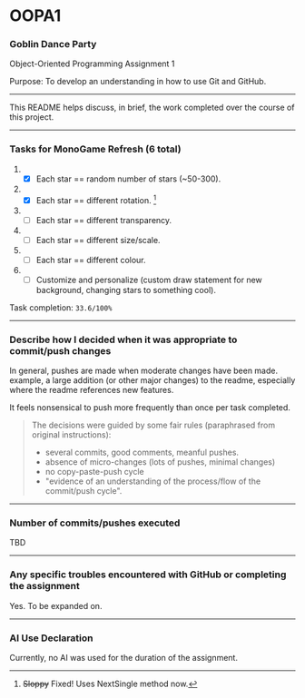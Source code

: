# OOPA1
### Goblin Dance Party

Object-Oriented Programming Assignment 1

Purpose: To develop an understanding in how to use Git and GitHub.

---
This README helps discuss, in brief, the work completed over the course of this project.

---


### Tasks for MonoGame Refresh (6 total)
1. - [x] Each star == random number of stars (~50-300).
2. - [x] Each star == different rotation. [^1]
3. - [ ] Each star == different transparency.
4. - [ ] Each star == different size/scale.
5. - [ ] Each star == different colour.
6. - [ ] Customize and personalize (custom draw statement for new background, changing stars to something cool).

Task completion: ```33.6/100%```

[^1]: ~~Sloppy~~ Fixed! Uses NextSingle method now. 

---

### Describe how I decided when it was appropriate to commit/push changes

In general, pushes are made when moderate changes have been made. example, a large addition (or other major changes) to the readme, especially where the readme references new features.

It feels nonsensical to push more frequently than once per task completed.

>The decisions were guided by some fair rules (paraphrased from original instructions):
> - several commits, good comments, meanful pushes.
> - absence of micro-changes (lots of pushes, minimal changes)
> - no copy-paste-push cycle
> - "evidence of an understanding of the process/flow of the commit/push cycle".


---
### Number of commits/pushes executed
TBD

---
### Any specific troubles encountered with GitHub or completing the assignment
Yes. To be expanded on.

---
### AI Use Declaration
Currently, no AI was used for the duration of the assignment.